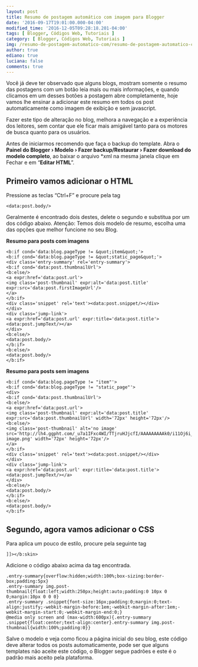 ```yaml
---
layout: post
title: Resumo de postagem automático com imagem para Blogger
date: '2016-09-17T19:01:00.000-04:00'
modified_time: '2016-12-05T09:28:18.201-04:00'
tags: [ Blogger, Códigos Web, Tutoriais ]
category: [ Blogger, Códigos Web, Tutoriais ]
img: /resumo-de-postagem-automatico-com/resumo-de-postagem-automatico-com.jpg
author: true
ediano: true
luciana: false
comments: true
---
```


Você já deve ter observado que alguns blogs, mostram somente o resumo das postagens com um botão leia mais ou mais informações, e quando clicamos em um desses botões a postagem abre completamente, hoje vamos lhe ensinar a adicionar este resumo em todos os post automaticamente como imagem de exibição e sem javascript.

Fazer este tipo de alteração no blog, melhora a navegação e a experiência dos leitores, sem contar que ele ficar mais amigável tanto para os motores de busca quanto para os usuários.

Antes de iniciarmos recomendo que faça o backup do template. Abra o **Painel do Blogger › Modelo › Fazer backup/Restaurar › Fazer download do modelo completo**, ao baixar o arquivo *xml na mesma janela clique em Fechar e em “**Editar HTML**”.

## Primeiro vamos adicionar o HTML
Pressione as teclas “Ctrl+F” e procure pela tag

    <data:post.body/>

Geralmente é encontrado dois destes, delete o segundo e substitua por um dos código abaixo. Atenção: Temos dois modelo de resumo, escolha uma das opções que melhor funcione no seu Blog.

**Resumo para posts com imagens**

    <b:if cond='data:blog.pageType != &quot;item&quot;'>
    <b:if cond='data:blog.pageType != &quot;static_page&quot;'>
    <div class='entry-summary' rel='entry-summary'>
    <b:if cond='data:post.thumbnailUrl'>
    <b:else/>
    <a expr:href='data:post.url'>
    <img class='post-thumbnail' expr:alt='data:post.title' expr:src='data:post.firstImageUrl'/>
    </a>
    </b:if>
    <div class='snippet' rel='text'><data:post.snippet/></div>
    </div>
    <div class='jump-link'>
    <a expr:href='data:post.url' expr:title='data:post.title'><data:post.jumpText/></a>
    </div>
    <b:else/>
    <data:post.body/>
    </b:if>
    <b:else/>
    <data:post.body/>
    </b:if>

**Resumo para posts sem imagens**

    <b:if cond='data:blog.pageType != "item"'>
    <b:if cond='data:blog.pageType != "static_page"'>
    <div>
    <b:if cond='data:post.thumbnailUrl'>
    <b:else/>
    <a expr:href='data:post.url'>
    <img class='post-thumbnail' expr:alt='data:post.title' expr:src='data:post.thumbnailUrl' width='72px' height='72px'/>
    <b:else/>
    <img class='post-thumbnail' alt='no image' src='http://lh4.ggpht.com/_u7a1IFxc4WI/TTjruHJjcfI/AAAAAAAAAk0/i11Oj6i_bHY/no-image.png' width='72px' height='72px'/>
    </a>
    </b:if>
    <div class='snippet' rel='text'><data:post.snippet/></div>
    </div>
    <div class='jump-link'>
    <a expr:href='data:post.url' expr:title='data:post.title'><data:post.jumpText/></a>
    </div>
    <b:else/>
    <data:post.body/>
    </b:if>
    <b:else/>
    <data:post.body/>
    </b:if>

## Segundo, agora vamos adicionar o CSS
Para aplica um pouco de estilo, procure pela seguinte tag

    ]]></b:skin>

Adicione o código abaixo acima da tag encontrada.

    .entry-summary{overflow:hidden;width:100%;box-sizing:border-box;padding:5px}
    .entry-summary img.post-thumbnail{float:left;width:250px;height:auto;padding:0 10px 0 0;margin:10px 0 0 0}
    .entry-summary .snippet{font-size:16px;padding:0;margin:0;text-align:justify;-webkit-margin-before:1em;-webkit-margin-after:1em;-webkit-margin-start:0;-webkit-margin-end:0;}
    @media only screen and (max-width:600px){.entry-summary .snippet{float:center;text-align:center}.entry-summary img.post-thumbnail{width:100%;padding:0}}

Salve o modelo e veja como ficou a página inicial do seu blog, este código deve alterar todos os posts automaticamente, pode ser que alguns templates não aceite este código, o Blogger segue padrões e este é o padrão mais aceito pela plataforma.